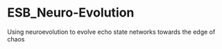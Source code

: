 # ESB_Neuro-Evolution
Using neuroevolution to evolve echo state networks towards the edge of chaos 
